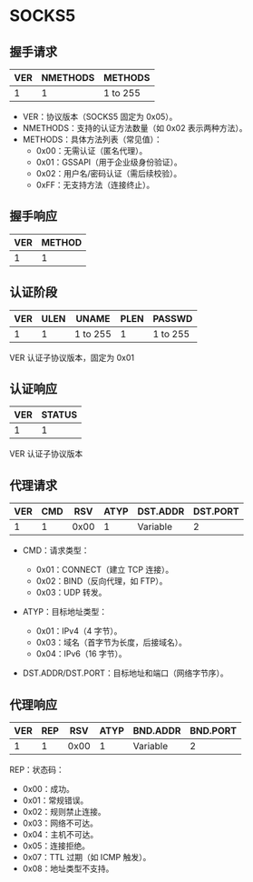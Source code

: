 # SOCKS5

## 握手请求

|VER | NMETHODS | METHODS  |
|----|----------|----------|
| 1  |    1     | 1 to 255 |

- VER：协议版本（SOCKS5 固定为 0x05）。
- NMETHODS：支持的认证方法数量（如 0x02 表示两种方法）。
- METHODS：具体方法列表（常见值）：
    * 0x00：无需认证（匿名代理）。
    * 0x01：GSSAPI（用于企业级身份验证）。
    * 0x02：用户名/密码认证（需后续校验）。
    * 0xFF：无支持方法（连接终止）。

## 握手响应

|VER | METHOD |
|----|--------|
| 1  |   1    |

## 认证阶段

|VER | ULEN |  UNAME   | PLEN |  PASSWD  |
|----|------|----------|------|----------|
| 1  |  1   | 1 to 255 |  1   | 1 to 255 |

VER 认证子协议版本，固定为 0x01

## 认证响应

|VER | STATUS |
|----|--------|
| 1  |   1    |

VER 认证子协议版本

## 代理请求

|VER | CMD |  RSV  | ATYP | DST.ADDR | DST.PORT |
|----|-----|-------|------|----------|----------|
| 1  |  1  | 0x00  |  1   | Variable |    2     |

- CMD：请求类型：
    * 0x01：CONNECT（建立 TCP 连接）。
    * 0x02：BIND（反向代理，如 FTP）。
    * 0x03：UDP 转发。

- ATYP：目标地址类型：
    * 0x01：IPv4（4 字节）。
    * 0x03：域名（首字节为长度，后接域名）。
    * 0x04：IPv6（16 字节）。

- DST.ADDR/DST.PORT：目标地址和端口（网络字节序）。

## 代理响应

|VER | REP |  RSV  | ATYP | BND.ADDR | BND.PORT |
|----|-----|-------|------|----------|----------|
| 1  |  1  | 0x00  |  1   | Variable |    2     |

REP：状态码：

* 0x00：成功。
* 0x01：常规错误。
* 0x02：规则禁止连接。
* 0x03：网络不可达。
* 0x04：主机不可达。
* 0x05：连接拒绝。
* 0x07：TTL 过期（如 ICMP 触发）。
* 0x08：地址类型不支持。
